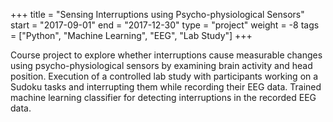 +++
title = "Sensing Interruptions using Psycho-physiological Sensors"
start = "2017-09-01"
end = "2017-12-30"
type = "project"
weight = -8
tags = ["Python", "Machine Learning", "EEG", "Lab Study"]
+++

Course project to explore whether interruptions cause measurable changes using psycho-physiological sensors by examining brain activity and head position.
Execution of a controlled lab study with participants working on a Sudoku tasks and interrupting them while recording their EEG data.
Trained machine learning classifier for detecting interruptions in the recorded EEG data.
